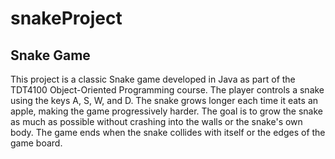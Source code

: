 # snakeProject

## Snake Game
This project is a classic Snake game developed in Java as part of the TDT4100 Object-Oriented Programming course. The player controls a snake using the keys A, S, W, and D. The snake grows longer each time it eats an apple, making the game progressively harder. The goal is to grow the snake as much as possible without crashing into the walls or the snake's own body. The game ends when the snake collides with itself or the edges of the game board.
